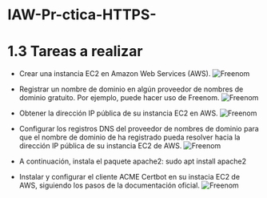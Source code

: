# IAW-Pr-ctica-HTTPS-


# 1.3 Tareas a realizar

+ Crear una instancia EC2 en Amazon Web Services (AWS).
![Freenom](https://github.com/jesus2307/IAW-Pr-ctica-HTTPS-/blob/main/imagen/6.PNG "Freenom")

+ Registrar un nombre de dominio en algún proveedor de nombres de dominio gratuito. Por ejemplo, puede hacer uso de Freenom.
![Freenom](https://github.com/jesus2307/IAW-Pr-ctica-HTTPS-/blob/main/imagen/1.png "Freenom")

+ Obtener la dirección IP pública de su instancia EC2 en AWS.
![Freenom](https://github.com/jesus2307/IAW-Pr-ctica-HTTPS-/blob/main/imagen/5.PNG "Freenom")

+ Configurar los registros DNS del proveedor de nombres de dominio para que el nombre de dominio de ha registrado pueda resolver hacia la dirección IP pública de su instancia EC2 de AWS.
![Freenom](https://github.com/jesus2307/IAW-Pr-ctica-HTTPS-/blob/main/imagen/2.png "Freenom")

+ A continuación, instala el paquete apache2:
sudo apt install apache2

+ Instalar y configurar el cliente ACME Certbot en su instacia EC2 de AWS, siguiendo los pasos de la documentación oficial.
![Freenom](https://github.com/jesus2307/IAW-Pr-ctica-HTTPS-/blob/main/imagen/4.png "Freenom")



